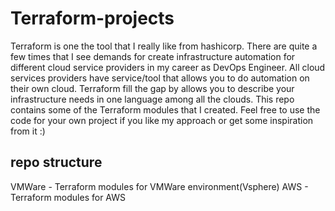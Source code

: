 # Terraform-projects
Terraform is one the tool that I really like from hashicorp. There are quite a few times that I see demands for create infrastructure automation for different cloud service providers in my career as DevOps Engineer. All cloud services providers have service/tool that allows you to do automation on their own cloud. Terraform fill the gap by allows you to describe your infrastructure needs in one language among all the clouds.
This repo contains some of the Terraform modules that I created. Feel free to use the code for your own project if you like my approach or get some 
inspiration from it :)

## repo structure
VMWare - Terraform modules for VMWare environment(Vsphere)
AWS - Terraform modules for AWS
